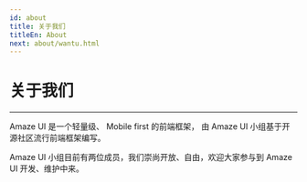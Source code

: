 ```yaml
---
id: about
title: 关于我们
titleEn: About
next: about/wantu.html
---
```


# 关于我们
---

Amaze UI 是一个轻量级、 Mobile first 的前端框架， 由 Amaze UI 小组基于开源社区流行前端框架编写。

Amaze UI 小组目前有两位成员，我们崇尚开放、自由，欢迎大家参与到 Amaze UI 开发、维护中来。
